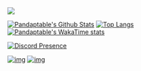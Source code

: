 <img src="https://komarev.com/ghpvc/?username=Pandaptable"/>

[![Pandaptable's Github Stats](https://github-readme-stats.vercel.app/api?username=Pandaptable&theme=catppuccin_mocha&show_icons=true&show=reviews,discussions_started,discussions_answered,prs_merged,prs_merged_percentage&hide_border=true)](https://github.com/anuraghazra/github-readme-stats)
[![Top Langs](https://github-readme-stats.vercel.app/api/top-langs/?username=Pandaptable&theme=catppuccin_mocha&hide_border=true&langs_count=8&hide=html,nunjucks,scss)](https://github.com/anuraghazra/github-readme-stats)
[![Pandaptable's WakaTime stats](https://github-readme-stats.vercel.app/api/wakatime?username=nemmy&theme=catppuccin_mocha&hide_border=true)](https://github.com/anuraghazra/github-readme-stats)

[![Discord Presence](https://lanyard.cnrad.dev/api/97153209843335168?hideDiscrim=true&borderRadius=30px&bg=1e1e2e)](https://discord.com/users/97153209843335168)

[![img](https://steam-readme-stats.uwu.gal/api/76561198180397682/stats/badge/playtime?format=full&style=for-the-badge&color=1e1e2e&label_color=1e1e2e)](https://steam-readme-stats.uwu.gal/) [![img](https://steam-readme-stats.uwu.gal/api/76561198180397682/stats/badge/games?style=for-the-badge&color=1e1e2e&label_color=1e1e2e)](https://steam-readme-stats.uwu.gal/)

